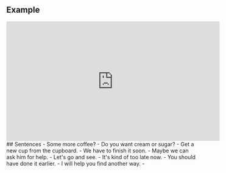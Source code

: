 ## Example
<iframe width="560" height="315" src="https://www.youtube.com/embed/rb4LUlaS_C0?si=wBKGd11oKIC0gGX1" title="YouTube video player" frameborder="0" allow="accelerometer; autoplay; clipboard-write; encrypted-media; gyroscope; picture-in-picture; web-share" referrerpolicy="strict-origin-when-cross-origin" allowfullscreen></iframe>
## Sentences 
- Some more coffee?
- Do you want cream or sugar?
- Get a new cup from the cupboard.
- We have to finish it soon.
- Maybe we can ask him for help.
- Let's go and see.
- It's kind of too late now.
- You should have done it earlier.
- I will help you find another way.
- 

